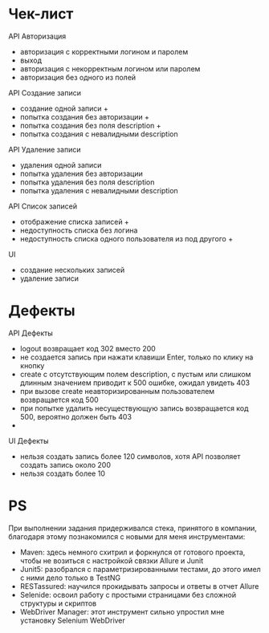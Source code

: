 # Чек-лист

API Авторизация 
* авторизация с корректными логином и паролем
* выход
* авторизация с некорректным логином или паролем
* авторизация без одного из полей

API Создание записи
* создание одной записи +
* попытка создания без авторизации +
* попытка создания без поля description +
* попытка создания с невалидными description

API Удаление записи
* удаления одной записи
* попытка удаления без авторизации
* попытка удаления без поля description
* попытка удаления с невалидными description

API Список записей
* отображение списка записей +
* недоступность списка без логина 
* недоступность списка одного пользователя из под другого +

UI 
* создание нескольких записей
* удаление записи

# Дефекты

API Дефекты
* logout возвращает код 302 вместо 200
* не создается запись при нажати клавиши Enter, только по клику на кнопку
* create с отсутствующим полем description, с пустым или слишком длинным значением приводит к 500 ошибке, ожидал увидеть 403
* при вызове create неавторизированным пользователем возвращается код 500
* при попытке удалить несуществующую запись возвращается код 500, вероятно должен быть 403
* 

UI Дефекты
* нельзя создать запись более 120 символов, хотя API позволяет создать запись около 200 
* нельзя создать более 10 

# PS

При выполнении задания придерживался стека, принятого в компании, благодаря этому познакомился с новыми для меня инструментами:
* Maven: здесь немного схитрил и форкнулся от готового проекта, чтобы не возиться с настройкой связки Allure и Junit
* Junit5: разобрался с параметризированными тестами, до этого имел с ними дело только в TestNG
* RESTassured: научился прокидывать запросы и ответы в отчет Allure
* Selenide: освоил работу с простыми страницами без сложной структуры и скриптов
* WebDriver Manager: этот инструмент сильно упростил мне установку Selenium WebDriver 
